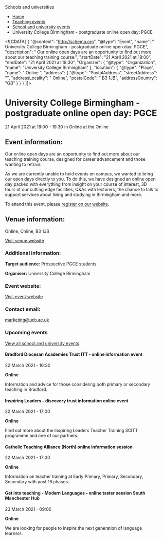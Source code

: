 Schools and universities

*   [Home](/)
*   [Teaching events](/teaching-events)
*   [School and university events](/teaching-events/training-provider-events)
*   University College Birmingham - postgraduate online open day: PGCE

<!\[CDATA\[ { "@context": "http://schema.org", "@type": "Event", "name": " University College Birmingham - postgraduate online open day: PGCE", "description": " Our online open days are an opportunity to find out more about our teaching training course.", "startDate": "21 April 2021 at 18:00", "endDate": "21 April 2021 at 19:30", "Organizer": { "@type": "Organization", "name": "University College Birmingham" }, "location": { "@type": "Place", "name": " Online ", "address": { "@type": "PostalAddress", "streetAddress": "", "addressLocality": " Online", "postalCode": " B3 1JB", "addressCountry": "GB" } } } \]\]>

University College Birmingham - postgraduate online open day: PGCE
==================================================================

21 April 2021 at 18:00 - 19:30 in Online at the Online

Event information:
------------------

Our online open days are an opportunity to find out more about our teaching training course, designed for career advancement and those wanting to retrain.

As we are currently unable to hold events on campus, we wanted to bring our open days directly to you. To do this, we have designed an online open day packed with everything from insight on your course of interest, 3D tours of our cutting edge facilities, Q&As with lecturers, the chance to talk to support services about living and studying in Birmingham and more.

To attend this event, please [register on our website](https://www.ucb.ac.uk/open-days/postgraduate-open-days/).

Venue information:
------------------

Online, Online, B3 1JB

[Visit venue website](https://www.ucb.ac.uk/open-days/postgraduate-open-days/ "Online")

### Additional information:

**Target audience:** Prospective PGCE students

**Organiser:** University College Birmingham

### Event website:

[Visit event website](https://www.ucb.ac.uk/open-days/postgraduate-open-days/)

### Contact email:

[marketing@ucb.ac.uk](mailto:marketing@ucb.ac.uk)

### Upcoming events

[View all school and university events](/teaching-events/training-provider-events)

[](/teaching-events/training-provider-events/210322-bradford-diocesan-academies-trust-itt-online-information-event)

#### Bradford Diocesan Academies Trust ITT - online information event

22 March 2021 - 16:30

**Online**

Information and advice for those considering both primary or secondary teaching in Bradford.

[](/teaching-events/training-provider-events/210322-inspiring-leaders-discovery-trust-information-online-event)

#### Inspiring Leaders - discovery trust information online event

22 March 2021 - 17:00

**Online**

Find out more about the Inspiring Leaders Teacher Training SCITT programme and one of our partners.

[](/teaching-events/training-provider-events/210322-catholic-teaching-alliance-north-online-information-session)

#### Catholic Teaching Alliance (North) online information session

22 March 2021 - 17:00

**Online**

Information on teacher training at Early Primary, Primary, Secondary, Secondary with post 16 phases.

[](/teaching-events/training-provider-events/210323-get-into-teaching-modern-languages-online-taster-session-south-manchester-hub)

#### Get into teaching - Modern Languages - online taster session South Manchester Hub

23 March 2021 - 09:00

**Online**

We are looking for people to inspire the next generation of language learners.